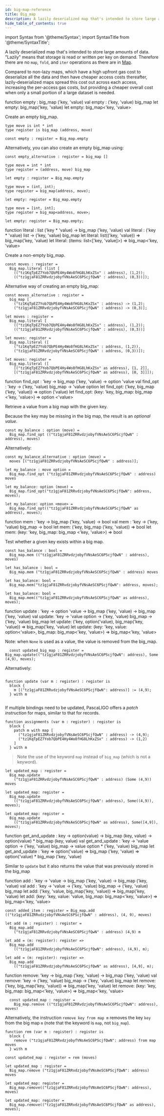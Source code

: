 ```yaml
---
id: big-map-reference
title: Big_map
description: A lazily deserialized map that's intended to store large amounts of data.
hide_table_of_contents: true
---
```


import Syntax from '@theme/Syntax';
import SyntaxTitle from '@theme/SyntaxTitle';

A lazily deserialized map that's intended to store large amounts of data. 
"Lazily" means that storage is read or written per key on demand. Therefore 
there are no `map`, `fold`, and `iter` operations as there are in 
[Map](map.md).

Compared to non-lazy maps, which have a high upfront gas cost to deserialize all
the data and then have cheaper access costs thereafter, lazily-deserialized maps
spread this cost out across each access, increasing the per-access gas costs,
but providing a cheaper overall cost when only a small portion of a large 
dataset is needed.

<SyntaxTitle syntax="pascaligo">
function empty : big_map ('key, 'value)
</SyntaxTitle>
<SyntaxTitle syntax="cameligo">
val empty : ('key, 'value) big_map
</SyntaxTitle>
<SyntaxTitle syntax="reasonligo">
let empty: big_map('key, 'value)
</SyntaxTitle>
<SyntaxTitle syntax="jsligo">
let empty: big_map&lt;'key, 'value&gt;
</SyntaxTitle>

Create an empty big_map.

<Syntax syntax="pascaligo">

```pascaligo group=big_map
type move is int * int
type register is big_map (address, move)

const empty : register = Big_map.empty
```

Alternatively, you can also create an empty big_map using:

```pascaligo group=big_map
const empty_alternative : register = big_map []
```

</Syntax>
<Syntax syntax="cameligo">

```cameligo group=big_map
type move = int * int
type register = (address, move) big_map

let empty : register = Big_map.empty
```

</Syntax>
<Syntax syntax="reasonligo">

```reasonligo group=big_map
type move = (int, int);
type register = big_map(address, move);

let empty: register = Big_map.empty
```

</Syntax>
<Syntax syntax="jsligo">

```jsligo group=big_map
type move = [int, int];
type register = big_map<address, move>;

let empty: register = Big_map.empty;
```

</Syntax>


<SyntaxTitle syntax="pascaligo">
function literal : list ('key * 'value) -> big_map ('key, 'value) 
</SyntaxTitle>
<SyntaxTitle syntax="cameligo">
val literal : ('key * 'value) list -> ('key, 'value) big_map
</SyntaxTitle>
<SyntaxTitle syntax="reasonligo">
let literal: list(('key, 'value)) => big_map('key, 'value)
</SyntaxTitle>
<SyntaxTitle syntax="jsligo">
let literal: (items: list&lt;['key, 'value]&gt;) => big_map&lt;'key, 'value&gt;
</SyntaxTitle>

Create a non-empty big_map.

<Syntax syntax="pascaligo">

```pascaligo group=big_map
const moves : register =
  Big_map.literal (list [
    (("tz1KqTpEZ7Yob7QbPE4Hy4Wo8fHG8LhKxZSx" : address), (1,2));
    (("tz1gjaF81ZRRvdzjobyfVNsAeSC6PScjfQwN" : address), (0,3))]);
```

Alternative way of creating an empty big_map:

```pascaligo group=big_map
const moves_alternative : register =
  big_map [
    ("tz1KqTpEZ7Yob7QbPE4Hy4Wo8fHG8LhKxZSx" : address) -> (1,2);
    ("tz1gjaF81ZRRvdzjobyfVNsAeSC6PScjfQwN" : address) -> (0,3)];
```

</Syntax>
<Syntax syntax="cameligo">

```cameligo group=big_map
let moves : register =
  Big_map.literal [
    (("tz1KqTpEZ7Yob7QbPE4Hy4Wo8fHG8LhKxZSx" : address), (1,2));
    (("tz1gjaF81ZRRvdzjobyfVNsAeSC6PScjfQwN" : address), (0,3))]
```

</Syntax>
<Syntax syntax="reasonligo">

```reasonligo group=big_map
let moves: register =
  Big_map.literal ([
    ("tz1KqTpEZ7Yob7QbPE4Hy4Wo8fHG8LhKxZSx" : address, (1,2)),
    ("tz1gjaF81ZRRvdzjobyfVNsAeSC6PScjfQwN" : address, (0,3))]);
```

</Syntax>
<Syntax syntax="jsligo">

```jsligo group=big_map
let moves: register =
  Big_map.literal ([
    [("tz1KqTpEZ7Yob7QbPE4Hy4Wo8fHG8LhKxZSx" as address), [1, 2]],
    [("tz1gjaF81ZRRvdzjobyfVNsAeSC6PScjfQwN" as address), [0, 3]]]);
```

</Syntax>

<SyntaxTitle syntax="pascaligo">
function find_opt : 'key -> big_map ('key, 'value) -> option 'value
</SyntaxTitle>
<SyntaxTitle syntax="cameligo">
val find_opt : 'key -> ('key, 'value) big_map -> 'value option
</SyntaxTitle>
<SyntaxTitle syntax="reasonligo">
let find_opt: ('key, big_map ('key, 'value)) => option ('value)
</SyntaxTitle>
<SyntaxTitle syntax="jsligo">
let find_opt: (key: 'key, big_map: big_map &lt;'key, 'value&gt;) => option &lt;'value&gt;
</SyntaxTitle>

Retrieve a value from a big map with the given key. 

Because the key may be missing in the big map, the result is an 
*optional value*.


<Syntax syntax="pascaligo">

```pascaligo group=big_map
const my_balance : option (move) =
  Big_map.find_opt (("tz1gjaF81ZRRvdzjobyfVNsAeSC6PScjfQwN" : address), moves)
```

Alternatively:

```pascaligo group=big_map
const my_balance_alternative : option (move) =
  moves [("tz1gjaF81ZRRvdzjobyfVNsAeSC6PScjfQwN" : address)];
```

</Syntax>
<Syntax syntax="cameligo">

```cameligo group=big_map
let my_balance : move option =
  Big_map.find_opt ("tz1gjaF81ZRRvdzjobyfVNsAeSC6PScjfQwN" : address) moves
```

</Syntax>
<Syntax syntax="reasonligo">

```reasonligo group=big_map
let my_balance: option (move) =
  Big_map.find_opt("tz1gjaF81ZRRvdzjobyfVNsAeSC6PScjfQwN": address, moves);
```

</Syntax>
<Syntax syntax="jsligo">

```jsligo group=big_map
let my_balance: option <move> =
  Big_map.find_opt(("tz1gjaF81ZRRvdzjobyfVNsAeSC6PScjfQwN" as address), moves);
```

</Syntax>


<SyntaxTitle syntax="pascaligo">
function mem : 'key -> big_map ('key, 'value) -> bool
</SyntaxTitle>
<SyntaxTitle syntax="cameligo">
val mem : 'key -> ('key, 'value) big_map -> bool
</SyntaxTitle>
<SyntaxTitle syntax="reasonligo">
let mem: ('key, big_map ('key, 'value)) => bool
</SyntaxTitle>
<SyntaxTitle syntax="jsligo">
let mem: (key: 'key, big_map: big_map &lt;'key, 'value&gt;) => bool
</SyntaxTitle>

Test whether a given key exists within a big map. 

<Syntax syntax="pascaligo">

```pascaligo group=big_map
const has_balance : bool =
  Big_map.mem (("tz1gjaF81ZRRvdzjobyfVNsAeSC6PScjfQwN" : address), moves)
```

</Syntax>
<Syntax syntax="cameligo">

```cameligo group=big_map
let has_balance : bool =
  Big_map.mem ("tz1gjaF81ZRRvdzjobyfVNsAeSC6PScjfQwN" : address) moves
```

</Syntax>
<Syntax syntax="reasonligo">

```reasonligo group=big_map
let has_balance: bool =
  Big_map.mem("tz1gjaF81ZRRvdzjobyfVNsAeSC6PScjfQwN": address, moves);
```

</Syntax>
<Syntax syntax="jsligo">

```jsligo group=big_map
let has_balance: bool =
  Big_map.mem(("tz1gjaF81ZRRvdzjobyfVNsAeSC6PScjfQwN" as address), moves);
```

</Syntax>

<SyntaxTitle syntax="pascaligo">
function update : 'key -> option 'value -> big_map ('key, 'value) -> big_map ('key, 'value)
</SyntaxTitle>
<SyntaxTitle syntax="cameligo">
val update: 'key -> 'value option -> ('key, 'value) big_map -> ('key, 'value) big_map
</SyntaxTitle>
<SyntaxTitle syntax="reasonligo">
let update: ('key, option('value), big_map('key, 'value)) => big_map('key, 'value)
</SyntaxTitle>
<SyntaxTitle syntax="jsligo">
let update: (key: 'key, value: option&lt;'value&gt;, big_map: big_map&lt;'key, 'value&gt;) => big_map&lt;'key, 'value&gt;
</SyntaxTitle>

Note: when `None` is used as a value, the value is removed from the big_map.

<Syntax syntax="pascaligo">

```pascaligo group=big_map
  const updated_big_map : register = Big_map.update(("tz1gjaF81ZRRvdzjobyfVNsAeSC6PScjfQwN": address), Some (4,9), moves);
```

Alternatively:

```pascaligo group=big_map

function update (var m : register) : register is
  block {
    m [("tz1gjaF81ZRRvdzjobyfVNsAeSC6PScjfQwN": address)] := (4,9);
  } with m
  
```

If multiple bindings need to be updated, PascaLIGO offers a *patch
instruction* for maps, similar to that for records.

```pascaligo group=big_map
function assignments (var m : register) : register is
  block {
    patch m with map [
      ("tz1gjaF81ZRRvdzjobyfVNsAeSC6PScjfQwN" : address) -> (4,9);
      ("tz1KqTpEZ7Yob7QbPE4Hy4Wo8fHG8LhKxZSx" : address) -> (1,2)
    ]
  } with m
```

> Note the use of the keyword `map` instead of `big_map` (which is not
> a keyword).

</Syntax>
<Syntax syntax="cameligo">

```cameligo group=big_map
let updated_map : register =
  Big_map.update
    ("tz1gjaF81ZRRvdzjobyfVNsAeSC6PScjfQwN" : address) (Some (4,9)) moves
```

</Syntax>
<Syntax syntax="reasonligo">

```reasonligo group=big_map
let updated_map: register =
  Big_map.update
    (("tz1gjaF81ZRRvdzjobyfVNsAeSC6PScjfQwN": address), Some((4,9)), moves);
```

</Syntax>
<Syntax syntax="jsligo">

```jsligo group=big_map
let updated_map: register =
  Big_map.update
    (("tz1gjaF81ZRRvdzjobyfVNsAeSC6PScjfQwN" as address), Some([4,9]), moves);
```

</Syntax>

<SyntaxTitle syntax="pascaligo">
function get_and_update : key -> option(value) -> big_map (key, value) -> option(value) * big_map (key, value)
</SyntaxTitle>
<SyntaxTitle syntax="cameligo">
val get_and_update : 'key -> 'value option -> ('key, 'value) big_map -> value option * ('key, 'value) big_map
</SyntaxTitle>
<SyntaxTitle syntax="reasonligo">
let get_and_update : 'key => option('value) => big_map ('key, 'value) => option('value) * big_map ('key, 'value)
</SyntaxTitle>

Similar to `update` but it also returns the value that was previously stored in the big_map

<SyntaxTitle syntax="pascaligo">
function add : 'key -> 'value -> big_map ('key, 'value) -> big_map ('key, 'value)
</SyntaxTitle>
<SyntaxTitle syntax="cameligo">
val add : 'key -> 'value -> ('key, 'value) big_map  -> ('key, 'value) big_map
</SyntaxTitle>
<SyntaxTitle syntax="reasonligo">
let add: ('key, 'value, big_map('key, 'value)) => big_map('key, 'value) 
</SyntaxTitle>
<SyntaxTitle syntax="jsligo">
let add: (key: 'key, value: 'value, big_map: big_map&lt;'key, 'value&gt;) => big_map&lt;'key, 'value&gt;
</SyntaxTitle>
<Syntax syntax="pascaligo">

```pascaligo group=big_map
const added_item : register = Big_map.add (("tz1gjaF81ZRRvdzjobyfVNsAeSC6PScjfQwN" : address), (4, 9), moves)
```

</Syntax>
<Syntax syntax="cameligo">

```cameligo group=big_map
let add (m : register) : register =
  Big_map.add
    ("tz1gjaF81ZRRvdzjobyfVNsAeSC6PScjfQwN" : address) (4,9) m
```

</Syntax>
<Syntax syntax="reasonligo">

```reasonligo group=big_map
let add = (m: register): register =>
  Big_map.add
    (("tz1gjaF81ZRRvdzjobyfVNsAeSC6PScjfQwN": address), (4,9), m);
```

</Syntax>
<Syntax syntax="jsligo">

```jsligo group=big_map
let add = (m: register): register =>
  Big_map.add
    (("tz1gjaF81ZRRvdzjobyfVNsAeSC6PScjfQwN" as address), [4,9], m);
```

</Syntax>


<SyntaxTitle syntax="pascaligo">
function remove: 'key -> big_map ('key, 'value) -> big_map ('key, 'value)
</SyntaxTitle>
<SyntaxTitle syntax="cameligo">
val remove: 'key -> ('key, 'value) big_map -> ('key, 'value) big_map
</SyntaxTitle>
<SyntaxTitle syntax="reasonligo">
let remove: ('key, big_map('key, 'value)) => big_map('key, 'value)
</SyntaxTitle>
<SyntaxTitle syntax="jsligo">
let remove: (key: 'key, big_map: big_map&lt;'key, 'value&gt;) => big_map&lt;'key, 'value&gt;
</SyntaxTitle>

<Syntax syntax="pascaligo">

```pascaligo group=big_map
  const updated_map : register = 
    Big_map.remove (("tz1gjaF81ZRRvdzjobyfVNsAeSC6PScjfQwN": address), moves)
```

Alternatively, the instruction `remove key from map m` removes the key
`key` from the big map `m` (note that the keyword is `map`, not
`big_map`).

```pascaligo group=big_map
function rem (var m : register) : register is
  block {
    remove ("tz1gjaF81ZRRvdzjobyfVNsAeSC6PScjfQwN": address) from map moves
  } with m

const updated_map : register = rem (moves)
```

</Syntax>
<Syntax syntax="cameligo">

```cameligo group=big_map
let updated_map : register =
  Big_map.remove ("tz1gjaF81ZRRvdzjobyfVNsAeSC6PScjfQwN": address) moves
```

</Syntax>
<Syntax syntax="reasonligo">

```reasonligo group=big_map
let updated_map: register =
  Big_map.remove(("tz1gjaF81ZRRvdzjobyfVNsAeSC6PScjfQwN": address), moves)
```

</Syntax>
<Syntax syntax="jsligo">

```jsligo group=big_map
let updated_map: register =
  Big_map.remove(("tz1gjaF81ZRRvdzjobyfVNsAeSC6PScjfQwN" as address), moves); 
```

</Syntax>

